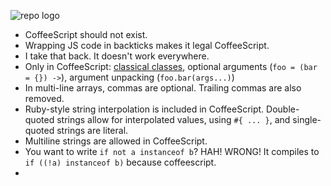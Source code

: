 ![repo logo](http://www.ohai.ca/images/yesterday-i-learned.jpg)

* CoffeeScript should not exist.
* Wrapping JS code in backticks makes it legal CoffeeScript.
* I take that back. It doesn't work everywhere.
* Only in CoffeeScript: [classical classes](http://coffeescript.org/#classes), optional arguments (`foo = (bar = {}) ->`), argument unpacking (`foo.bar(args...)`)
* In multi-line arrays, commas are optional. Trailing commas are also removed.
* Ruby-style string interpolation is included in CoffeeScript. Double-quoted strings allow for interpolated values, using `#{ ... }`, and single-quoted strings are literal.
* Multiline strings are allowed in CoffeeScript.
* You want to write `if not a instanceof b`? HAH! WRONG! It compiles to `if ((!a) instanceof b)` because coffeescript.
* 

